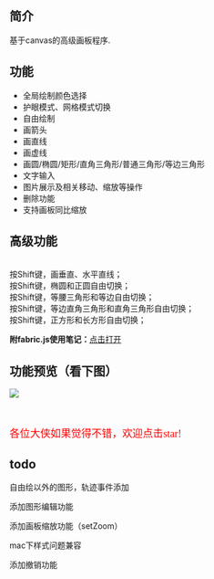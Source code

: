 ## 简介 ##
基于canvas的高级画板程序.
## 功能 ##
- 全局绘制颜色选择<br />
- 护眼模式、网格模式切换<br />
- 自由绘制<br />
- 画箭头<br />
- 画直线<br />
- 画虚线<br />
- 画圆/椭圆/矩形/直角三角形/普通三角形/等边三角形<br />
- 文字输入<br />
- 图片展示及相关移动、缩放等操作<br />
- 删除功能<br />
- 支持画板同比缩放

## 高级功能 ##
<br /> 按Shift键，画垂直、水平直线；
<br /> 按Shift键，椭圆和正圆自由切换；
<br /> 按Shift键，等腰三角形和等边自由切换；
<br /> 按Shift键，等边直角三角形和直角三角形自由切换；
<br /> 按Shift键，正方形和长方形自由切换；

**附fabric.js使用笔记：**[点击打开](https://github.com/vipstone/drawingboard/blob/master/fabricjs%E4%BD%BF%E7%94%A8%E7%AC%94%E8%AE%B0.md)



## 功能预览（看下图） ##
![](https://raw.githubusercontent.com/vipstone/drawingboard/master/drawingboard/image/demoPreview.gif)


<br />
<br />
<font color=red size=4 face="宋体">各位大侠如果觉得不错，欢迎点击star!</font>

## todo ##
自由绘以外的图形，轨迹事件添加

添加图形编辑功能

添加画板缩放功能（setZoom）

mac下样式问题兼容

添加撤销功能


